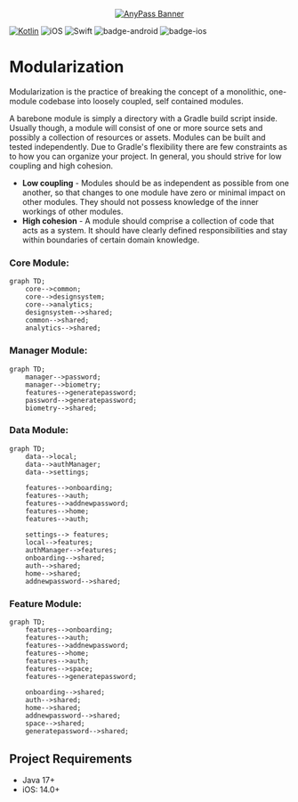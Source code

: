 

<p align="center">
  <a href="https://github.com/getspherelabs/anypass-kmp"><img  alt="AnyPass Banner" src="https://github.com/getspherelabs/anypass-kmp/blob/main/media/rounded-banner.png?raw=true"/></a>
</p>


[![Kotlin](https://img.shields.io/badge/Kotlin-1.9.0-blue.svg?style=flat&logo=kotlin)](https://kotlinlang.org)
![iOS](https://img.shields.io/badge/iOS-14.0%2B-green)
![Swift](https://img.shields.io/badge/Swift-5-F16D39.svg?style=flat)
![badge-android](http://img.shields.io/badge/platform-android-6EDB8D.svg?style=flat)
![badge-ios](http://img.shields.io/badge/platform-ios-EAEAEA.svg?style=flat)

# Modularization
Modularization is the practice of breaking the concept of a monolithic, one-module codebase into loosely coupled, self contained modules.

A barebone module is simply a directory with a Gradle build script inside. Usually though, a module will consist of one or more source sets and possibly a collection of resources or assets. Modules can be built and tested independently. Due to Gradle's flexibility there are few constraints as to how you can organize your project. In general, you should strive for low coupling and high cohesion.

- **Low coupling** - Modules should be as independent as possible from one another, so that changes to one module have zero or minimal impact on other modules. They should not possess knowledge of the inner workings of other modules.
- **High cohesion** - A module should comprise a collection of code that acts as a system. It should have clearly defined responsibilities and stay within boundaries of certain domain knowledge.

### Core Module:
```mermaid
graph TD;
    core-->common;
    core-->designsystem;
    core-->analytics;
    designsystem-->shared;
    common-->shared;
    analytics-->shared;
```

### Manager Module:

```mermaid
graph TD;
    manager-->password;
    manager-->biometry;
    features-->generatepassword;
    password-->generatepassword;
    biometry-->shared;
```

### Data Module:

```mermaid
graph TD;
    data-->local;
    data-->authManager;
    data-->settings;

    features-->onboarding;
    features-->auth;
    features-->addnewpassword;
    features-->home;
    features-->auth;

    settings--> features;
    local-->features;
    authManager-->features;
    onboarding-->shared;
    auth-->shared;
    home-->shared;
    addnewpassword-->shared;
```

### Feature Module:

```mermaid
graph TD;
    features-->onboarding;
    features-->auth;
    features-->addnewpassword;
    features-->home;
    features-->auth;
    features-->space;
    features-->generatepassword;
   
    onboarding-->shared;
    auth-->shared;
    home-->shared;
    addnewpassword-->shared;
    space-->shared;
    generatepassword-->shared;
```

## Project Requirements

- Java 17+
- iOS: 14.0+

